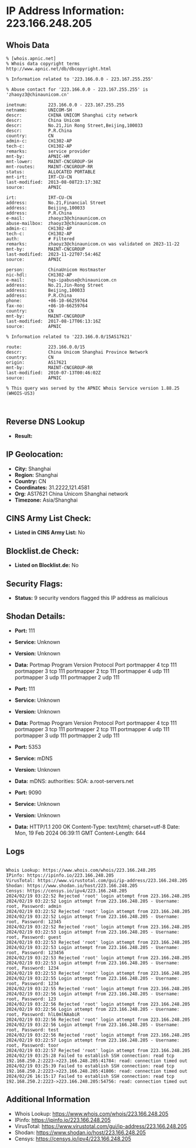 # IP Address Information: 223.166.248.205

## Whois Data
```
% [whois.apnic.net]
% Whois data copyright terms    http://www.apnic.net/db/dbcopyright.html

% Information related to '223.166.0.0 - 223.167.255.255'

% Abuse contact for '223.166.0.0 - 223.167.255.255' is 'zhaoyz3@chinaunicom.cn'

inetnum:        223.166.0.0 - 223.167.255.255
netname:        UNICOM-SH
descr:          CHINA UNICOM Shanghai city network
descr:          China Unicom
descr:          No.21,Jin Rong Street,Beijing,100033
descr:          P.R.China
country:        CN
admin-c:        CH1302-AP
tech-c:         CH1302-AP
remarks:        service provider
mnt-by:         APNIC-HM
mnt-lower:      MAINT-CNCGROUP-SH
mnt-routes:     MAINT-CNCGROUP-RR
status:         ALLOCATED PORTABLE
mnt-irt:        IRT-CU-CN
last-modified:  2013-08-08T23:17:38Z
source:         APNIC

irt:            IRT-CU-CN
address:        No.21,Financial Street
address:        Beijing,100033
address:        P.R.China
e-mail:         zhaoyz3@chinaunicom.cn
abuse-mailbox:  zhaoyz3@chinaunicom.cn
admin-c:        CH1302-AP
tech-c:         CH1302-AP
auth:           # Filtered
remarks:        zhaoyz3@chinaunicom.cn was validated on 2023-11-22
mnt-by:         MAINT-CNCGROUP
last-modified:  2023-11-22T07:54:46Z
source:         APNIC

person:         ChinaUnicom Hostmaster
nic-hdl:        CH1302-AP
e-mail:         hqs-ipabuse@chinaunicom.cn
address:        No.21,Jin-Rong Street
address:        Beijing,100033
address:        P.R.China
phone:          +86-10-66259764
fax-no:         +86-10-66259764
country:        CN
mnt-by:         MAINT-CNCGROUP
last-modified:  2017-08-17T06:13:16Z
source:         APNIC

% Information related to '223.166.0.0/15AS17621'

route:          223.166.0.0/15
descr:          China Unicom Shanghai Province Network
country:        CN
origin:         AS17621
mnt-by:         MAINT-CNCGROUP-RR
last-modified:  2010-07-13T00:46:02Z
source:         APNIC

% This query was served by the APNIC Whois Service version 1.88.25 (WHOIS-US3)



```
## Reverse DNS Lookup
- **Result:** 

## IP Geolocation:
- **City:** Shanghai
- **Region:** Shanghai
- **Country:** CN
- **Coordinates:** 31.2222,121.4581
- **Org:** AS17621 China Unicom Shanghai network
- **Timezone:** Asia/Shanghai

## CINS Army List Check:
- **Listed in CINS Army List:** 
No

## Blocklist.de Check:
- **Listed on Blocklist.de:** 
No

## Security Flags:
- **Status:** 9 security vendors flagged this IP address as malicious

## Shodan Details:
- **Port:** 111
- **Service:** Unknown
- **Version:** Unknown
- **Data:** Portmap
Program	Version	Protocol	Port
portmapper	4	tcp	111
portmapper	3	tcp	111
portmapper	2	tcp	111
portmapper	4	udp	111
portmapper	3	udp	111
portmapper	2	udp	111


- **Port:** 111
- **Service:** Unknown
- **Version:** Unknown
- **Data:** Portmap
Program	Version	Protocol	Port
portmapper	4	tcp	111
portmapper	3	tcp	111
portmapper	2	tcp	111
portmapper	4	udp	111
portmapper	3	udp	111
portmapper	2	udp	111


- **Port:** 5353
- **Service:** mDNS
- **Version:** Unknown
- **Data:** mDNS:
  authorities:
    SOA:
      a.root-servers.net

- **Port:** 9090
- **Service:** Unknown
- **Version:** Unknown
- **Data:** HTTP/1.1 200 OK
Content-Type: text/html; charset=utf-8
Date: Mon, 19 Feb 2024 06:39:11 GMT
Content-Length: 644



## Logs
```

Whois Lookup: https://www.whois.com/whois/223.166.248.205
IPinfo: https://ipinfo.io/223.166.248.205
VirusTotal: https://www.virustotal.com/gui/ip-address/223.166.248.205
Shodan: https://www.shodan.io/host/223.166.248.205
Censys: https://censys.io/ipv4/223.166.248.205
2024/02/19 03:22:52 Rejected 'root' login attempt from 223.166.248.205
2024/02/19 03:22:52 Login attempt from 223.166.248.205 - Username: root, Password: admin
2024/02/19 03:22:52 Rejected 'root' login attempt from 223.166.248.205
2024/02/19 03:22:52 Login attempt from 223.166.248.205 - Username: root, Password: 12345
2024/02/19 03:22:52 Rejected 'root' login attempt from 223.166.248.205
2024/02/19 03:22:53 Login attempt from 223.166.248.205 - Username: root, Password: guest
2024/02/19 03:22:53 Rejected 'root' login attempt from 223.166.248.205
2024/02/19 03:22:53 Login attempt from 223.166.248.205 - Username: root, Password: 123456
2024/02/19 03:22:53 Rejected 'root' login attempt from 223.166.248.205
2024/02/19 03:22:53 Login attempt from 223.166.248.205 - Username: root, Password: 1234
2024/02/19 03:22:53 Rejected 'root' login attempt from 223.166.248.205
2024/02/19 03:22:55 Login attempt from 223.166.248.205 - Username: root, Password: 1234
2024/02/19 03:22:55 Rejected 'root' login attempt from 223.166.248.205
2024/02/19 03:22:56 Login attempt from 223.166.248.205 - Username: root, Password: 123
2024/02/19 03:22:56 Rejected 'root' login attempt from 223.166.248.205
2024/02/19 03:22:56 Login attempt from 223.166.248.205 - Username: root, Password: hlL0mlNAabiR
2024/02/19 03:22:56 Rejected 'root' login attempt from 223.166.248.205
2024/02/19 03:22:56 Login attempt from 223.166.248.205 - Username: root, Password: test
2024/02/19 03:22:56 Rejected 'root' login attempt from 223.166.248.205
2024/02/19 03:22:57 Login attempt from 223.166.248.205 - Username: root, Password: toor
2024/02/19 03:22:57 Rejected 'root' login attempt from 223.166.248.205
2024/02/19 03:25:28 Failed to establish SSH connection: read tcp 192.168.250.2:2223->223.166.248.205:41784: read: connection timed out
2024/02/19 03:25:39 Failed to establish SSH connection: read tcp 192.168.250.2:2223->223.166.248.205:41806: read: connection timed out
2024/02/26 16:15:17 Failed to establish SSH connection: read tcp 192.168.250.2:2223->223.166.248.205:54756: read: connection timed out

```
## Additional Information
- Whois Lookup: https://www.whois.com/whois/223.166.248.205
- IPinfo: https://ipinfo.io/223.166.248.205
- VirusTotal: https://www.virustotal.com/gui/ip-address/223.166.248.205
- Shodan: https://www.shodan.io/host/223.166.248.205
- Censys: https://censys.io/ipv4/223.166.248.205

